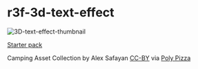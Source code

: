 # r3f-3d-text-effect

![3D-text-effect-thumbnail](https://img.youtube.com/vi/jIkn9dLBfNc/maxresdefault.jpg?w)

[Starter pack](https://github.com/wass08/r3f-vite-final/)

Camping Asset Collection by Alex Safayan [CC-BY](https://creativecommons.org/licenses/by/3.0/) via [Poly Pizza](https://poly.pizza/m/3nj59_uuCbM)

